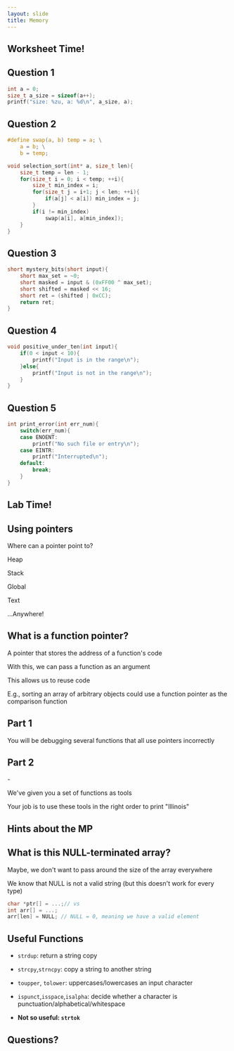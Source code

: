 ```yaml
---
layout: slide
title: Memory
---
```


## Worksheet Time!

<vertical />

## Question 1

```C
int a = 0;
size_t a_size = sizeof(a++);
printf("size: %zu, a: %d\n", a_size, a);
```

## Question 2

```C
#define swap(a, b) temp = a; \
    a = b; \
    b = temp;

void selection_sort(int* a, size_t len){
    size_t temp = len - 1;
    for(size_t i = 0; i < temp; ++i){
        size_t min_index = i;
        for(size_t j = i+1; j < len; ++i){
			if(a[j] < a[i]) min_index = j;
        }
        if(i != min_index)
			swap(a[i], a[min_index]);
    }
}
```

## Question 3

```C
short mystery_bits(short input){
	short max_set = ~0;
	short masked = input & (0xFF00 ^ max_set);
	short shifted = masked << 16;
	short ret = (shifted | 0xCC);
	return ret;
}
```

## Question 4

```C
void positive_under_ten(int input){
	if(0 < input < 10){
		printf("Input is in the range\n");
	}else{
		printf("Input is not in the range\n");
	}
}
```

## Question 5

```C
int print_error(int err_num){
	switch(err_num){
	case ENOENT:
		printf("No such file or entry\n");
	case EINTR:
		printf("Interrupted\n");
	default:
		break;
	}
}
```


<horizontal />

## Lab Time!

<vertical />

## Using pointers

Where can a pointer point to?

<vertical />

Heap

Stack

Global

Text

...Anywhere!

## What is a function pointer?

A pointer that stores the address of a function's code

<vertical />

With this, we can pass a function as an argument

This allows us to reuse code

E.g., sorting an array of arbitrary objects could use a function pointer as the comparison function

## Part 1

<vertical />

You will be debugging several functions that all use pointers incorrectly

## Part 2

<vertical />-

We've given you a set of functions as tools

Your job is to use these tools in the right order to print "Illinois"

<horizontal />

## Hints about the MP

<vertical />

## What is this NULL-terminated array?

Maybe, we don't want to pass around the size of the array everywhere

We know that NULL is not a valid string (but this doesn't work for every type)

```C
char *ptr[] = ...;// vs
int arr[] = ...;
arr[len] = NULL; // NULL = 0, meaning we have a valid element
```

## Useful Functions

* `strdup`: return a string copy
* `strcpy`,`strncpy`: copy a string to another string
* `toupper`, `tolower`: uppercases/lowercases an input character
* `ispunct`,`isspace`,`isalpha`: decide whether a character is punctuation/alphabetical/whitespace

* **Not so useful: `strtok`**

<horizontal />

## Questions?
